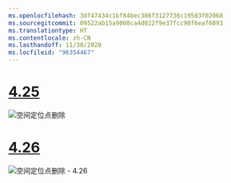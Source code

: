 ```yaml
---
ms.openlocfilehash: 3df47434c1bf84bec386f3127736c19583f02068
ms.sourcegitcommit: 09522ab15a9008ca4d022f9e37fcc98f6eaf6093
ms.translationtype: HT
ms.contentlocale: zh-CN
ms.lasthandoff: 11/30/2020
ms.locfileid: "96354467"
---
```

# <a name="425"></a>[4.25](#tab/425)

![空间定位点删除](../images/unreal-spatialanchors-remove.PNG)

# <a name="426"></a>[4.26](#tab/426)

![空间定位点删除 - 4.26](../images/local-spatial-anchors-img-04.png)